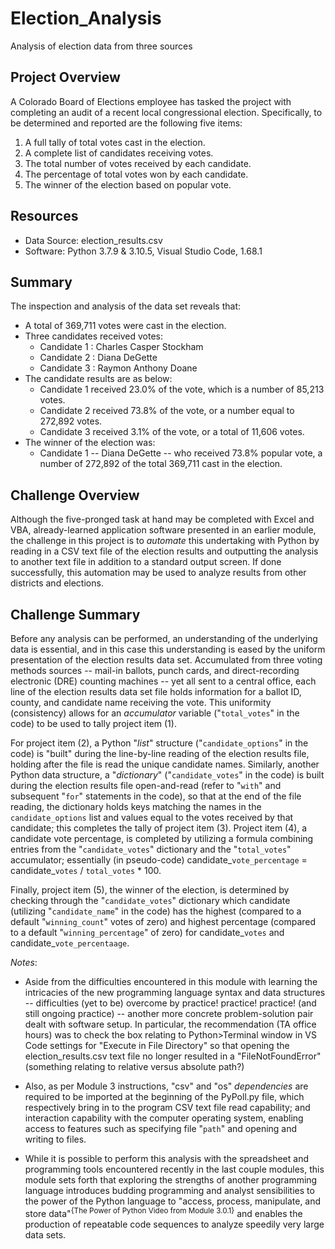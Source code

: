 # Election_Analysis
Analysis of election data from three sources

## Project Overview
A Colorado Board of Elections employee has tasked the project with completing an audit of a recent local congressional election. Specifically, to be determined and reported are the following five items:

1. A full tally of total votes cast in the election.
2. A complete list of candidates receiving votes.
3. The total number of votes received by each candidate.
4. The percentage of total votes won by each candidate.
5. The winner of the election based on popular vote.

## Resources
- Data Source: election_results.csv
- Software: Python 3.7.9 & 3.10.5, Visual Studio Code, 1.68.1

## Summary
The inspection and analysis of the data set reveals that:
- A total of 369,711 votes were cast in the election.
- Three candidates received votes:
  - Candidate 1 : Charles Casper Stockham
  - Candidate 2 : Diana DeGette
  - Candidate 3 : Raymon Anthony Doane
- The candidate results are as below:
  - Candidate 1 received 23.0% of the vote, which is a number of 85,213 votes.
  - Candidate 2 received 73.8% of the vote, or a number equal to 272,892 votes.
  - Candidate 3 received 3.1% of the vote, or a total of 11,606 votes.
- The winner of the election was:
  - Candidate 1 -- Diana DeGette -- who received 73.8% popular vote, a number of 272,892 of the total 369,711 cast in the election.

## Challenge Overview
Although the five-pronged task at hand may be completed with Excel and VBA, already-learned application software presented in an earlier module, the challenge in this project is to *automate* this undertaking with Python by reading in a CSV text file of the election results and outputting the analysis to another text file in addition to a standard output screen. If done successfully, this automation may be used to analyze results from other districts and elections.

## Challenge Summary
Before any analysis can be performed, an understanding of the underlying data is essential, and in this case this understanding is eased by the uniform presentation of the election results data set. Accumulated from three voting methods sources -- mail-in ballots, punch cards, and direct-recording electronic (DRE) counting machines -- yet all sent to a central office, each line of the election results data set file holds information for a ballot ID, county, and candidate name receiving the vote. This uniformity (consistency) allows for an *accumulator* variable ("`total_votes`" in the code) to be used to tally project item (1).

For project item (2), a Python "*list*" structure ("`candidate_options`" in the code) is "built" during the line-by-line reading of the election results file, holding after the file is read the unique candidate names. Similarly, another Python data structure, a "*dictionary*" ("`candidate_votes`" in the code) is built during the election results file open-and-read (refer to "`with`" and subsequent "`for`" statements in the code), so that at the end of the file reading, the dictionary holds keys matching the names in the `candidate_options` list and values equal to the votes received by that candidate; this completes the tally of project item (3). Project item (4), a candidate vote percentage, is completed by utilizing a formula combining entries from the "`candidate_votes`" dictionary and the "`total_votes`" accumulator; essentially (in pseudo-code) candidate_`vote_percentage` = candidate_`votes` / `total_votes` * 100. 

Finally, project item (5), the winner of the election, is determined by checking through the "`candidate_votes`" dictionary which candidate (utilizing "`candidate_name`" in the code) has the highest (compared to a default "`winning_count`" votes of zero) and highest percentage (compared to a default "`winning_percentage`" of zero) for candidate_`votes` and candidate_`vote_percentaage`.

*Notes*:
- Aside from the difficulties encountered in this module with learning the intricacies of the new programming language syntax and data structures -- difficulties (yet  to be) overcome by practice! practice! practice! (and still ongoing practice) -- another more concrete problem-solution pair dealt with software setup. In      particular, the recommendation (TA office hours) was to check the box relating to Python>Terminal window in VS Code settings for "Execute in File Directory" so that opening the election_results.csv text file no longer resulted in a "FileNotFoundError" (something relating to relative versus absolute path?)

- Also, as per Module 3 instructions, "csv" and "os" *dependencies* are required to be imported at the beginning of the PyPoll.py file, which respectively bring in to the program CSV text file read capability; and interaction capability with the computer operating system, enabling access to features such as specifying file "`path`" and opening and writing to files. 

- While it is possible to perform this analysis with the spreadsheet and programming tools encountered recently in the last couple modules, this module sets forth that exploring the strengths of another programming language introduces budding programming and analyst sensibilities to the power of the Python language to "access, process, manipulate, and store data"<sup>{The Power of Python Video from Module 3.0.1}</sup> and enables the production of repeatable code sequences to analyze speedily very large data sets.
